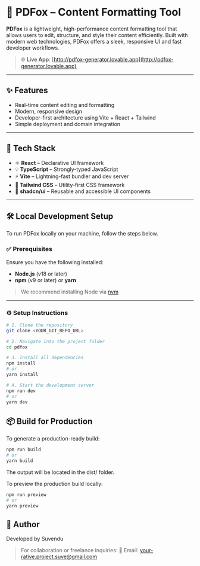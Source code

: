 # 🦊 PDFox – Content Formatting Tool

**PDFox** is a lightweight, high-performance content formatting tool that allows users to edit, structure, and style their content efficiently. Built with modern web technologies, PDFox offers a sleek, responsive UI and fast developer workflows.

> 🌐 **Live App**: [http://pdfox-generator.lovable.app](http://pdfox-generator.lovable.app)

---

## ✨ Features

- Real-time content editing and formatting
- Modern, responsive design
- Developer-first architecture using Vite + React + Tailwind
- Simple deployment and domain integration

---

## 🚀 Tech Stack

- ⚛️ **React** – Declarative UI framework
- 💡 **TypeScript** – Strongly-typed JavaScript
- ⚡ **Vite** – Lightning-fast bundler and dev server
- 💨 **Tailwind CSS** – Utility-first CSS framework
- 🎨 **shadcn/ui** – Reusable and accessible UI components

---

## 🛠 Local Development Setup

To run PDFox locally on your machine, follow the steps below.

### ✅ Prerequisites

Ensure you have the following installed:

- **Node.js** (v18 or later)  
- **npm** (v9 or later) or **yarn**

> We recommend installing Node via [nvm](https://github.com/nvm-sh/nvm#installing-and-updating)

---

### ⚙️ Setup Instructions

```bash
# 1. Clone the repository
git clone <YOUR_GIT_REPO_URL>

# 2. Navigate into the project folder
cd pdfox

# 3. Install all dependencies
npm install
# or
yarn install

# 4. Start the development server
npm run dev
# or
yarn dev
```

## 📦 Build for Production
To generate a production-ready build:

```bash
npm run build
# or
yarn build
```
The output will be located in the dist/ folder.

To preview the production build locally:

```bash
npm run preview
# or
yarn preview
```

## 👤 Author

Developed by Suvendu
>For collaboration or freelance inquiries:
>📧 Email: your-rative.project.suve@gmail.com
